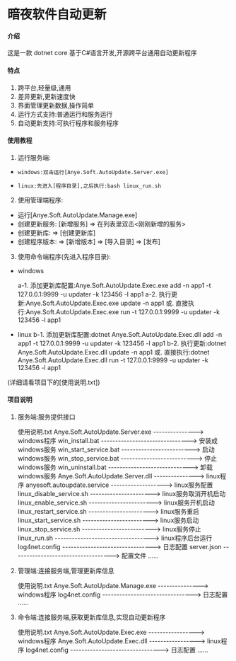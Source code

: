 # 暗夜软件自动更新

#### 介绍

这是一款 dotnet core 基于C#语言开发,开源跨平台通用自动更新程序

#### 特点


1. 跨平台,轻量级,通用
2. 差异更新,更新速度快
3. 界面管理更新数据,操作简单
4. 运行方式支持:普通运行和服务运行
5. 自动更新支持:可执行程序和服务程序


#### 使用教程


1. 运行服务端:

-     windows:双击运行[Anye.Soft.AutoUpdate.Server.exe]
-     linux:先进入[程序目录],之后执行:bash linux_run.sh
    
2. 使用管理端程序:

- 	运行[Anye.Soft.AutoUpdate.Manage.exe]
- 	创建更新服务: [新增服务] => 在列表里双击<刚刚新增的服务>
- 	创建更新库:   => [创建更新库]
- 	创建程序版本: => [新增版本] => [导入目录] => [发布]


3. 使用命令端程序(先进入程序目录):

- 	windows

    a-1. 添加更新库配置:Anye.Soft.AutoUpdate.Exec.exe add -n app1 -t 127.0.0.1:9999 -u updater -k 123456 -l app1
    a-2. 执行更新:Anye.Soft.AutoUpdate.Exec.exe update -n app1
     或. 直接执行:Anye.Soft.AutoUpdate.Exec.exe run -t 127.0.0.1:9999 -u updater -k 123456 -l app1

- 	linux
    b-1. 添加更新库配置:dotnet Anye.Soft.AutoUpdate.Exec.dll add -n app1 -t 127.0.0.1:9999 -u updater -k 123456 -l app1
    b-2. 执行更新:dotnet Anye.Soft.AutoUpdate.Exec.dll update -n app1
    或. 直接执行:dotnet Anye.Soft.AutoUpdate.Exec.dll run -t 127.0.0.1:9999 -u updater -k 123456 -l app1


(详细请看项目下的[使用说明.txt])

#### 项目说明

1. 服务端:服务提供接口

    使用说明.txt
    Anye.Soft.AutoUpdate.Server.exe ---------------> windows程序
    win_install.bat -------------------------------> 安装成windows服务
    win_start_service.bat -------------------------> 启动windows服务
    win_stop_service.bat --------------------------> 停止windows服务
    win_uninstall.bat -----------------------------> 卸载windows服务
    Anye.Soft.AutoUpdate.Server.dll ---------------> linux程序
    anyesoft.autoupdate.service -------------------> linux服务配置
    linux_disable_service.sh ----------------------> linux服务取消开机启动
    linux_enable_service.sh -----------------------> linux服务开机启动
    linux_restart_service.sh ----------------------> linux服务重启
    linux_start_service.sh ------------------------> linux服务启动
    linux_stop_service.sh -------------------------> linux服务停止
    linux_run.sh ----------------------------------> linux程序后台运行
    log4net.config --------------------------------> 日志配置
    server.json -----------------------------------> 配置文件
    ......
	
2. 管理端:连接服务端,管理更新库信息

    使用说明.txt
    Anye.Soft.AutoUpdate.Manage.exe ---------------> windows程序
    log4net.config --------------------------------> 日志配置
    ......

3. 命令端:连接服务端,获取更新库信息,实现自动更新程序

    使用说明.txt
    Anye.Soft.AutoUpdate.Exec.exe -----------------> windows程序
    Anye.Soft.AutoUpdate.Exec.dll -----------------> linux程序
    log4net.config --------------------------------> 日志配置
    ......



